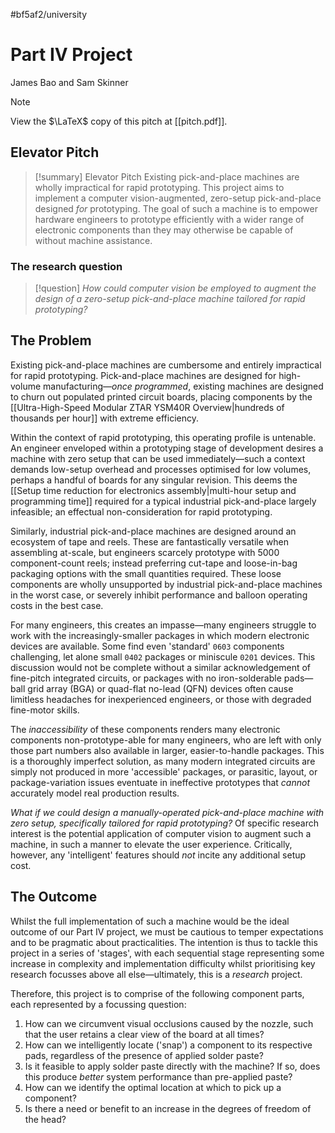 #bf5af2/university 

# Part IV Project

James Bao and Sam Skinner

> [!note]
> View the $\LaTeX$ copy of this pitch at [[pitch.pdf]].

## Elevator Pitch

> [!summary] Elevator Pitch
> Existing pick-and-place machines are wholly impractical for rapid prototyping. This project aims to implement a computer vision-augmented, zero-setup pick-and-place designed *for* prototyping. The goal of such a machine is to empower hardware engineers to prototype efficiently with a wider range of electronic components than they may otherwise be capable of without machine assistance.

### The research question

> [!question]
> *How could computer vision be employed to augment the design of a zero-setup pick-and-place machine tailored for rapid prototyping?*

## The Problem

Existing pick-and-place machines are cumbersome and entirely impractical for rapid prototyping. Pick-and-place machines are designed for high-volume manufacturing—*once programmed*, existing machines are designed to churn out populated printed circuit boards, placing components by the [[Ultra-High-Speed Modular ZTAR YSM40R Overview|hundreds of thousands per hour]] with extreme efficiency.

Within the context of rapid prototyping, this operating profile is untenable. An
engineer enveloped within a prototyping stage of development desires a machine
with zero setup that can be used immediately—such a context demands low-setup
overhead and processes optimised for low volumes, perhaps a handful of boards
for any singular revision. This deems the [[Setup time reduction for electronics assembly|multi-hour setup and programming time]] required for a typical industrial pick-and-place largely infeasible; an effectual non-consideration for rapid prototyping.

Similarly, industrial pick-and-place machines are designed around an ecosystem of tape and reels. These are fantastically versatile when assembling at-scale, but engineers scarcely prototype with 5000 component-count reels; instead preferring cut-tape and loose-in-bag packaging options with the small quantities required. These loose components are wholly unsupported by industrial pick-and-place machines in the worst case, or severely inhibit performance and balloon operating costs in the best case.

For many engineers, this creates an impasse—many engineers struggle to work with the increasingly-smaller packages in which modern electronic devices are available. Some find even 'standard' `0603` components challenging, let alone small `0402` packages or miniscule `0201` devices. This discussion would not be complete without a similar acknowledgement of fine-pitch integrated circuits, or packages with no iron-solderable pads—ball grid array (BGA) or quad-flat no-lead (QFN) devices often cause limitless headaches for inexperienced engineers, or those with degraded fine-motor skills.

The *inaccessibility* of these components renders many electronic components non-prototype-able for many engineers, who are left with only those part numbers also available in larger, easier-to-handle packages. This is a thoroughly imperfect solution, as many modern integrated circuits are simply not produced in more 'accessible' packages, or parasitic, layout, or package-variation issues eventuate in ineffective prototypes that *cannot* accurately model real production results.

*What if we could design a manually-operated pick-and-place machine with zero setup, specifically tailored for rapid prototyping?* Of specific research interest is the potential application of computer vision to augment such a machine, in such a manner to elevate the user experience. Critically, however, any 'intelligent' features should *not* incite any additional setup cost.

## The Outcome

Whilst the full implementation of such a machine would be the ideal outcome of our Part IV project, we must be cautious to temper expectations and to be pragmatic about practicalities. The intention is thus to tackle this project in a series of 'stages', with each sequential stage representing some increase in complexity and implementation difficulty whilst prioritising key research focusses above all else—ultimately, this is a *research* project.

Therefore, this project is to comprise of the following component parts, each represented by a focussing question:
1. How can we circumvent visual occlusions caused by the nozzle, such that the user retains a clear view of the board at all times?
2. How can we intelligently locate ('snap') a component to its respective pads, regardless of the presence of applied solder paste?
3. Is it feasible to apply solder paste directly with the machine? If so, does this produce *better* system performance than pre-applied paste?
4. How can we identify the optimal location at which to pick up a component?
5. Is there a need or benefit to an increase in the degrees of freedom of the head?
